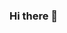 ### Hi there 👋

<!--
**lizmtobin/lizmtobin** is a ✨ _special_ ✨ repository because its `README.md` (this file) appears on your GitHub profile.

Here are some ideas to get you started:

- ⚡ About Me: I'm a photographer, creator and newly minted Web Developer!
- 🔭 I’m currently working on a bit of geocoding magic and making the odd gif.
- 🌱 I’m currently learning Java. A classic.
- 👯 I’m looking to collaborate on any creative projects! 
- 📫 How to reach me: lizmtobin@gmail.com
- 😄 Pronouns: She/Her
-->

